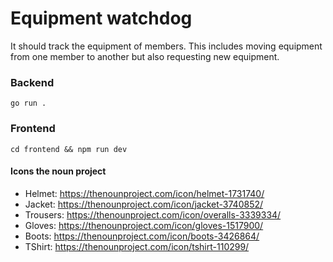 # Equipment watchdog

It should track the equipment of members. This includes moving equipment from one member to another but also requesting new equipment.

### Backend

`go run .`

### Frontend

`cd frontend && npm run dev`

#### Icons the noun project

- Helmet: https://thenounproject.com/icon/helmet-1731740/
- Jacket: https://thenounproject.com/icon/jacket-3740852/
- Trousers: https://thenounproject.com/icon/overalls-3339334/
- Gloves: https://thenounproject.com/icon/gloves-1517900/
- Boots: https://thenounproject.com/icon/boots-3426864/
- TShirt: https://thenounproject.com/icon/tshirt-110299/
